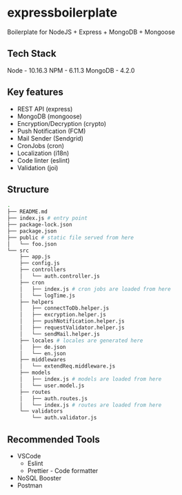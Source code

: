 # expressboilerplate

Boilerplate for NodeJS + Express + MongoDB + Mongoose

## Tech Stack

Node - 10.16.3
NPM - 6.11.3
MongoDB - 4.2.0

## Key features

- REST API (express)
- MongoDB (mongoose)
- Encryption/Decryption (crypto)
- Push Notification (FCM)
- Mail Sender (Sendgrid)
- CronJobs (cron)
- Localization (i18n)
- Code linter (eslint)
- Validation (joi)

## Structure

```bash
.
├── README.md
├── index.js # entry point
├── package-lock.json
├── package.json
├── public # static file served from here
│   └── foo.json
└── src
    ├── app.js
    ├── config.js
    ├── controllers
    │   └── auth.controller.js
    ├── cron
    │   ├── index.js # cron jobs are loaded from here
    │   └── logTime.js
    ├── helpers
    │   ├── connectToDb.helper.js
    │   ├── excryption.helper.js
    │   ├── pushNotification.helper.js
    │   ├── requestValidator.helper.js
    │   └── sendMail.helper.js
    ├── locales # locales are generated here
    │   ├── de.json
    │   └── en.json
    ├── middlewares
    │   └── extendReq.middleware.js
    ├── models
    │   ├── index.js # models are loaded from here
    │   └── user.model.js
    ├── routes
    │   ├── auth.routes.js
    │   └── index.js # routes are loaded from here
    └── validators
        └── auth.validator.js
```

## Recommended Tools

- VSCode
  - Eslint
  - Prettier - Code formatter
- NoSQL Booster
- Postman
